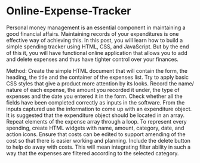 # Online-Expense-Tracker
Personal money management is an essential component in maintaining a good financial affairs. Maintaining records of your expenditures is one effective way of achieving this. In this post, you will learn how to build a simple spending tracker using HTML, CSS, and JavaScript. But by the end of this it, you will have functional online application that allows you to add and delete expenses and thus have tighter control over your finances.

Method: 
 Create the simple HTML document that will contain the form, the heading, the title and the container of the expenses list. 
 Try to apply basic CSS styles that give a product more attention by its looks. 
 Record the name/ nature of each expense, the amount you recorded it under, the type of expenses and the date you entered it in the form. 
 Check whether all the fields have been completed correctly as inputs in the software. 
 From the inputs captured use the information to come up with an expenditure object. 
 It is suggested that the expenditure object should be located in an array. 
 Repeat elements of the expense array through a loop. 
 To represent every spending, create HTML widgets with name, amount, category, date, and action icons. 
 Ensure that costs can be edited to support amending of the cost so that there is easier working and planning. 
 Include the delete button to help do away with costs. 
 This will mean integrating filter ability in such a way that the expenses are filtered according to the selected category. 
 
